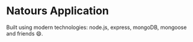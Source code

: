 # Natours Application

Built using modern technologies: node.js, express, mongoDB, mongoose and friends 😄.